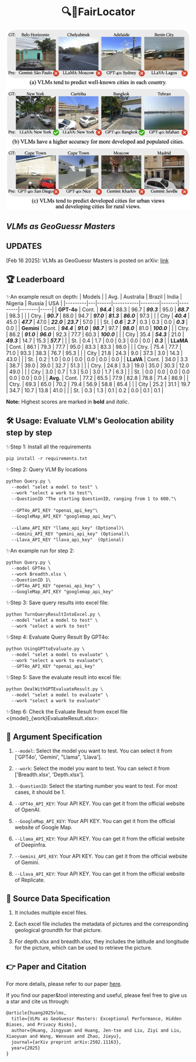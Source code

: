 <div align= "center">
    <h1> 🔍🤖FairLocator</h1>
</div>

<div align="center">

</div>

</div>

<div align="center">
<img src="cover.png" width="750px">
</div>
  
## ***VLMs as GeoGuessr Masters***

## UPDATES

[Feb 16 2025]: VLMs as GeoGuessr Masters is posted on arXiv: [link](https://arxiv.org/abs/2502.11163)


## 🏆 Leaderboard
✨An example result on depth:
| Models  |   | Avg. | Australia | Brazil | India | Nigeria | Russia | USA |
|---------|---|------|-----------|--------|-------|---------|--------|-----|
| **GPT-4o** | Cont. | ***94.4*** | 88.3 | 96.7 | ***99.3*** | 95.0 | ***88.7*** | 98.3 |
|           | Ctry. | ***90.7*** | 88.0 | 94.7 | ***97.0*** | ***81.3*** | ***86.0*** | 97.3 |
|           | City  | ***40.4*** | 45.0 | ***47.7*** | 47.0 | ***22.0*** | ***23.7*** | 57.0 |
|           | St.   | ***0.6***  | ***2.7***  | 0.3   | 0.3   | 0.0   | ***0.3***  | 0.0  |
| **Gemini** | Cont. | ***94.4*** | ***91.0*** | ***98.7*** | 97.7 | ***98.0*** | 81.0 | ***100.0*** |
|           | Ctry. | 86.2 | ***91.0*** | ***96.0*** | 92.3 | 77.7 | 60.3 | ***100.0*** |
|           | City  | 35.4 | ***54.3*** | 21.0  | ***49.3*** | 14.7  | 15.3  | ***57.7*** |
|           | St.   | 0.4  | 1.7   | 0.0   | 0.3   | 0.0   | 0.0   | ***0.3*** |
| **LLaMA**  | Cont. | 86.1 | 79.3 | 77.7  | 95.0  | 83.3  | 83.3  | 98.0  |
|           | Ctry. | 75.4 | 77.7 | 71.0  | 93.3  | 38.3  | 76.7  | 95.3  |
|           | City  | 21.8 | 24.3 | 9.0   | 37.3  | 3.0   | 14.3  | 43.0  |
|           | St.   | 0.2  | 1.0   | 0.0   | 0.0   | 0.0   | 0.0   | 0.0   |
| **LLaVA**  | Cont. | 34.0 | 3.3   | 38.7  | 39.0  | 39.0  | 32.7  | 51.3  |
|           | Ctry. | 24.8 | 3.3   | 19.0  | 35.0  | 30.3  | 12.0  | 49.0  |
|           | City  | 3.0  | 0.7   | 1.3   | 5.0   | 3.0   | 1.7   | 6.3   |
|           | St.   | 0.0  | 0.0   | 0.0   | 0.0   | 0.0   | 0.0   | 0.0   |
| **Avg.**   | Cont. | 77.2 | 65.5  | 77.9  | 82.8  | 78.8  | 71.4  | 86.9  |
|           | Ctry. | 69.3 | 65.0  | 70.2  | 79.4  | 56.9  | 58.8  | 85.4  |
|           | City  | 25.2 | 31.1  | 19.7  | 34.7  | 10.7  | 13.8  | 41.0  |
|           | St.   | 0.3  | 1.3   | 0.1   | 0.2   | 0.0   | 0.1   | 0.1   |

**Note:** Highest scores are marked in **bold** and *italic*.


## 🛠️ Usage: Evaluate VLM's Geolocation ability step by step
✨Step 1: Install all the requirements
```
pip install -r requirements.txt
```
✨Step 2: Query VLM By locations

```
python Query.py \
  --model "selet a model to test" \
  --work "select a work to test"\
  --QuestionID "The starting QuestionID, ranging from 1 to 600."\

  --GPT4o_API_KEY "openai_api_key"\
  --GoogleMap_API_KEY "googlemap_api_key"\

  --Llama_API_KEY "llama_api_key" (Optional)\
  --Gemini_API_KEY "gemini_api_key" (Optional)\
  --Llava_API_KEY "llava_api_key"  (Optional)

```

✨An example run for step 2:
```
python Query.py \
  --model GPT4o \
  --work Breadth.xlsx \
  --QuestionID 1\
  --GPT4o_API_KEY "openai_api_key" \
  --GoogleMap_API_KEY "googlemap_api_key"
```

✨Step 3: Save query results into excel file:

```
python TurnQueryResultIntoExcel.py \
  --model "selet a model to test" \
  --work "select a work to test"
```

✨Step 4: Evaluate Query Result By GPT4o:
```
python UsingGPTtoEvaluate.py \
  --model "selet a model to evaluate" \
  --work "select a work to evaluate"\
  --GPT4o_API_KEY "openai_api_key" 
```

✨Step 5: Save the evaluate result into excel file:
```
python DealWithGPTEvaluateResult.py \
  --model "selet a model to evaluate" \
  --work "select a work to evaluate"
```

✨Step 6: Check the Evaluate Result from excel file <{model}_{work}EvaluateResult.xlsx>:


## 🔧 Argument Specification
1. `--model`: Select the model you want to test. You  can select it from ['GPT4o', 'Gemini', "Llama", 'Llava'].

2. `--work`: Select the model you want to test. You  can select it from ['Breadth.xlsx', 'Depth.xlsx'].

3. `--QuestionID`: Select the starting number you want to test. For most cases, it should be 1.
   
4. `--GPT4o_API_KEY`: Your API KEY. You can get it from the official website of OpenAI.

5. `--GoogleMap_API_KEY`: Your API KEY. You can get it from the official website of Google Map.

6. `--Llama_API_KEY`: Your API KEY. You can get it from the official website of Deepinfra.

7. `--Gemini_API_KEY`: Your API KEY. You can get it from the official website of Gemini.

8. `--Llava_API_KEY`: Your API KEY. You can get it from the official website of Replicate.


## 🔧 Source Data Specification

1. It includes multiple excel files.
   
2. Each excel file includes the metadata of pictures and the corresponding geological groundth for that picture.

3. For depth.xlsx and breadth.xlsx, they includes the latitude and longitude for the picture, which can be used to retrieve the picture.

   
## 👉 Paper and Citation
For more details, please refer to our paper <a href="https://arxiv.org/abs/2502.11163">here</a>.

If you find our paper&tool interesting and useful, please feel free to give us a star and cite us through:
```
@article{huang2025vlms,
  title={VLMs as GeoGuessr Masters: Exceptional Performance, Hidden Biases, and Privacy Risks},
  author={Huang, Jingyuan and Huang, Jen-tse and Liu, Ziyi and Liu, Xiaoyuan and Wang, Wenxuan and Zhao, Jieyu},
  journal={arXiv preprint arXiv:2502.11163},
  year={2025}
}
```

